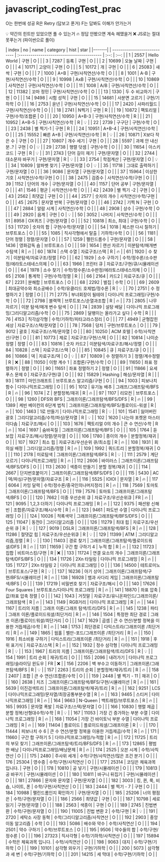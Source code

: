 # javascript_codingTest_prac

O는 한번에 성공
R은 Retry (답보고 푼거)
F는 답봐도 이해가 안가는거

💡 약간의 힌트만 있었으면 풀 수 있는거
🔥 정답 안봤으면 계속 헤맸을거
❌ JS로는 절대 못푸는거 (파이썬으로 풀이)

| index | no | name | category | hist | star |
|-------| | ---------------------------- | :------------------------------------------ | :--: | :--: |
| 1 | 2557 | Hello World | 구현 | O | |
| 3 | 7287 | 등록 | 구현 | O | |
| 2 | 10699 | 오늘 날짜 | 구현 | O | |
| 4 | 10171 | 고양이 | 구현 | O | |
| 5 | 10172 | 개 | 구현 | O | |
| 6 | 25083 | 새싹 | 구현 | O | |
| 7 | 1000 | A+B | 구현/사칙연산/수학 | O | |
| 8 | 1001 | A-B | 구현/사칙연산/수학 | O | |
| 9 | 10998 | AxB | 구현/사칙연산/수학 | O | |
| 10 | 10869 | 사칙연산 | 구현/사칙연산/수학 | O | |
| 11 | 1008 | A/B | 구현/사칙연산/수학 | O | |
| 12 | 11382 | 꼬마 정민 | 구현/사칙연산/수학 | O | |
| 13 | 1330 | 두 수 비교하기 | 구현 | O | |
| 14 | 9498 | 시험 성적 | 구현 | O | |
| 15 | 14681 | 사분면 고르기 | 구현/기하학 | O | |
| 16 | 2753 | 윤년 | 구현/사칙연산/수학 | O | |
| 17 | 2420 | 사파리월드 | 구현/사칙연산/수학 | O | |
| 18 | 2741 | N찍기 | 구현 | R | |
| 19 | 10872 | 팩토리얼 | 구현/수학/조합론 | O | |
| 20 | 10950 | A+B-3 | 구현/사칙연산/수학 | R | |
| 21 | 10952 | A+B-5 | 구현/사칙연산/수학 | R | 💡 |
| 22 | 2739 | 구구단 | 구현/수학 | O | |
| 23 | 2438 | 별 찍기-1 | 구현 | R | |
| 24 | 10951 | A+B-4 | 구현/사칙연산/수학 | O | |
| 25 | 15552 | 빠른 A+B | 구현/사칙연산/수학 | R | 💡 |
| 26 | 10871 | X보다 작은 수 | 구현 | O | |
| 27 | 10807 | 개수 세기 | 구현 | O | |
| 28 | 5597 | 과제 안 내신 분..? | 구현 | O | 💡 |
| 29 | 2738 | 행렬 덧셈 | 구현/수학 | O | |
| 30 | 11654 | 아스키 코드 | 구현 | R | 💡 |
| 31 | 2743 | 단어 길이 재기 | 구현/문자열 | O | |
| 32 | 2744 | 대소문자 바꾸기 | 구현/문자열 | R | 💡 |
| 33 | 2754 | 학점계산 | 구현/문자열 | O | 💡 |
| 34 | 10809 | 알파벳 찾기 | 구현/문자열 | O | 💡 |
| 35 | 11718 | 그대로 출력하기 | 구현/문자열 | O | |
| 36 | 9086 | 문자열 | 구현/문자열 | O | |
| 37 | 15964 | 이상한 기호 | 사칙연산/수학/구현 | O | |
| 38 | 2475 | 검증수 | 사칙연산/수학/구현 | O | |
| 39 | 1152 | 단어의 개수 | 구현/문자열 | O | |
| 40 | 1157 | 단어 공부 | 구현/문자열 | O | |
| 41 | 1546 | 평균 | 사칙연산/수학 | O | |
| 42 | 2439 | 별 찍기 -2 | 구현 | O | |
| 43 | 2562 | 최댓값 | 구현 | O | |
| 44 | 2577 | 숫자의 개수 | 사칙연산/수학/구현 | O | |
| 45 | 2675 | 문자열 반복 | 구현/문자열 | O | |
| 46 | 2742 | 기찍 N | 구현 | O | |
| 47 | 2884 | 알람 시계 | 사칙연산/수학 | O | |
| 48 | 2908 | 상수 | 구현/수학 | O | |
| 49 | 2920 | 음계 | 구현 | O | 💡 |
| 50 | 3052 | 나머지 | 사칙연산/수학 | O | |
| 51 | 8958 | OX퀴즈 | 구현/문자열 | O | |
| 52 | 10818 | 최소, 최대 | 구현/수학 | O | |
| 53 | 11720 | 숫자의 합 | 구현/수학/문자열 | O | |
| 54 | 1018 | 체스판 다시 칠하기 | 브루트포스 | O | |
| 55 | 1085 | 직사각형에서 탈출 | 기하학/수학 | O | |
| 56 | 1181 | 단어 정렬 | 정렬/문자열 | O | |
| 57 | 1259 | 펠린드롬수 | 구현/문자열 | O | |
| 58 | 1436 | 영화감독 숌 | 브루트포스 | O | |
| 59 | 1654 | 랜선 자르기 | 이분탐색/매개변수탐색 | R | 🔥 |
| 60 | 1874 | 스택 수열 | 자료구조/스택 | R | 🔥 |
| 61 | 1920 | 수 찾기 | 이분탐색/자료구조/정렬 | FO | |
| 62 | 1929 | 소수 구하기 | 수학/정수론/소수판정/에라토스테네스의체 | O | |
| 63 | 1966 | 프린터 큐 | 자료구조/구현/큐/시뮬레이션 | O | |
| 64 | 1978 | 소수 찾기 | 수학/정수론/소수판정/에라토스테네스의체 | O | |
| 65 | 2108 | 통계학 | 구현/수학/정렬 | R | |
| 66 | 2164 | 카드2 | 자료구조/큐 | O | |
| 67 | 2231 | 분해합 | 브루트포스 | O | |
| 68 | 2292 | 벌집 | 수학 | O | |
| 69 | 2609 | 최대공약수와 최소공배수 | 수학/유클리드 호제법/정수론 | R | 💡 |
| 70 | 2751 | 수 정렬하기 2 | 정렬 | O | |
| 71 | 2775 | 부녀회장이 될테야 | 다이나믹 프로그래밍/구현/수학 | O | |
| 72 | 2798 | 블랙잭 | 브루트포스/순열과조합 | R | 🔥 |
| 73 | 2805 | 나무 자르기 | 이분 탐색/매개 변수 탐색 | O | |
| 74 | 2839 | 설탕 배달 | 다이나믹 프로그래밍/그리디알고리즘/수학 | O | |
| 75 | 2869 | 달팽이는 올라가고 싶다 | 수학 | R | |
| 76 | 4153 | 직각삼각형 | 수학/기하학/피타고라스정리 | O | |
| 77 | 4949 | 균형잡힌 세상 | 자료구조/스택/문자열 | O | |
| 78 | 7568 | 덩치 | 구현/브루트포스 | O | |
| 79 | 9012 | 괄호 | 자료구조/스택/문자열 | O | |
| 80 | 10250 | ACM 호텔 | 수학/사칙연산/구현 | O | |
| 81 | 10773 | 제로 | 자료구조/구현/스택 | O | |
| 82 | 10814 | 나이순 정렬 | 정렬 | O | |
| 83 | 10816 | 숫자 카드2 | 이분탐색/자료구조/해시/정렬 | O | |
| 84 | 10828 | 스택 | 자료구조/스택 | O | |
| 85 | 10845 | 큐 | 자료구조/큐 | O | |
| 86 | 10866 | 덱 | 자료구조/덱 | O | 💡 |
| 87 | 10809 | 수 정렬하기 3 | 정렬/계수정렬 | R | ❌ |
| 88 | 11050 | 이항 계수 1 | 조합론/구현/수학 | O | |
| 89 | 11650 | 좌표 정렬하기 | 정렬 | O | |
| 90 | 11651 | 좌표 정렬하기 2 | 정렬 | O | |
| 91 | 11866 | 요세푸스 문제 0 | 자료구조/구현/큐 | O | |
| 92 | 15829 | Hashing | 해싱/문자열 | R | |
| 93 | 18111 | 마인크래프트 | 브루트포스 알고리즘/구현 | O | |
| 94 | 1003 | 피보나치 함수 | 다이나믹프로그래밍 | O | |
| 95 | 1012 | 유기농 배추 | 그래프/그래프탐색/BFS | R | 🔥 |
| 96 | 1074 | Z | 분할정복/재귀 | R | 🔥 |
| 97 | 1107 | 리모컨 | 브루트포스 | O | |
| 98 | 1260 | DFS와 BFS | 그래프이론/그래프탐색/BFS/DFS | R | 🔥 |
| 99 | 1389 | 케빈 베이컨의 6단계 법칙 | 그래프이론/그래프탐색/BFS/플로이드-워셜 | R | 🔥 |
| 100 | 1463 | 1로 만들기 | 다이나믹프로그래밍 | R | 💡 |
| 101 | 1541 | 잃어버린 괄호 | 그리디알고리즘/수학/파싱/문자열 | R | 💡 |
| 102 | 1620 | 나는야 포켓몬 마스터 이다솜 | 자료구조/해시 | O | |
| 103 | 1676 | 팩토리얼 0의 개수 | 큰 수 연산/수학 | R | 🔥 |
| 104 | 1697 | 숨바꼭질 | 그래프이론/그래프탐색/BFS | O | |
| 105 | 1764 | 듣보잡 | 자료구조/해시/정렬/문자열 | O | |
| 106 | 1780 | 종이의 개수 | 분할정복/재귀 | O | |
| 107 | 1927 | 최소 힙 | 자료구조/우선순위 큐/최소힙 | R | 🔥 |
| 108 | 1931 | 회의실 배정 | 그리디알고리즘/정렬 | R | 🔥 |
| 109 | 1992 | 쿼드트리 | 분할정복/재귀 | O | |
| 110 | 2178 | 미로탐색 | 그래프이론/그래프탐색/BFS | R | 💡 |
| 111 | 2579 | 계단 오르기 | 다이나믹프로그래밍 | R | 🔥 |
| 112 | 2606 | 바이러스 | 그래프이론/그래프탐색/BFS/DFS | O | |
| 113 | 2630 | 색종이 만들기 | 분할 정복/재귀 | O | |
| 114 | 2667 | 단지번호붙이기 | 그래프이론/그래프탐색/BFS/DFS | O | |
| 115 | 5430 | AC | 덱/파싱/구현/문자열/자료구조 | R | 🔥 |
| 116 | 5525 | IOIOI | 문자열 | R | 🔥 |
| 117 | 6064 | 카잉 달력 | 수학/정수론/중국인의나머지정리 | R | 🔥 |
| 118 | 7569 | 토마토 | 그래프이론/그래프탐색/BFS | O | |
| 119 | 7576 | 토마토 | 그래프이론/그래프탐색/BFS | O | |
| 120 | 7662 | 이중 우선순위 큐 | 자료구조/우선순위큐 | FR | 🔥 |
| 121 | 9095 | 1,2,3 더하기 | 다이나믹 프로그래밍 | R | 🔥 |
| 122 | 9375 | 패션왕 신해빈 | 조합론/자료구조/해시/수학 | R | 🔥 |
| 123 | 9461 | 파도반 수열 | 다이나믹 프로그래밍 | O | |
| 124 | 10026 | 적록색약 | 그래프이론/그래프탐색/BFS/DFS | O | |
| 125 | 11047 | 동전0 | 그리디알고리즘 | O | |
| 126 | 11279 | 최대 힙 | 자료구조/우선순위 큐 | R | 💡 |
| 127 | 9019 | DSLR | 그래프이론/그래프탐색/BFS | R | 🔥 |
| 128 | 11286 | 절댓값 힙 | 자료구조/우선순위큐 | R | 💡 |
| 129 | 11399 | ATM | 그리디알고리즘,정렬 | R | 💡 |
| 130 | 11403 | 경로 찾기 | 그래프이론/그래프탐색/플로이드워셜/DFS | R | 🔥 |
| 131 | 11659 | 구간 합 구하기 4 | 누적 합 | R | 🔥 |
| 132 | 11723 | 집합 | 비트마스킹/구현 | R | ❌ |
| 133 | 11724 | 연결 요소의 개수 | 그래프이론/그래프탐색/DFS/BFS | O | |
| 134 | 11726 | 2Xn 타일링 | 다이나믹 프로그래밍 | R | 🔥 |
| 135 | 11727 | 2Xn 타일링 2 | 다이나믹 프로그래밍 | O | |
| 136 | 14500 | 테트로미노 | 브루트포스/구현 | R | 💡 |
| 137 | 16236 | 아기 상어 | 그래프이론/그래프탐색/구현/BFS/시뮬레이션 | R | 🔥 |
| 138 | 16928 | 뱀과 사다리 게임 | 그래프이론/그래프탐색/BFS | O | |
| 139 | 17219 | 비밀번호 찾기 | 자료구조/해시 | O | |
| 140 | 17626 | Four Squares | 브루트포스/다이나믹 프로그래밍 | R | 🔥 |
| 141 | 18870 | 좌표 압축 | 값/좌표 압축 정렬 | O | |
| 142 | 1043 | 거짓말 | 자료구조/유니온파인드/그래프이론/그래프탐색 | R | 🔥 |
| 143 | 1149 | RGB거리 | 다이나믹 프로그래밍 | R | 🔥 |
| 144 | 1167 | 트리의 지름 | 그래프 이론/그래프 탐색/트리/DFS | R | 🔥 |
| 145 | 1238 | 파티 | 그래프 이론/플로이드워셜/최단거리 | R | 🔥 |
| 146 | 1504 | 특정한 최단 경로 | 그래프 이론/플로이드워셜/최단거리 | O | |
| 147 | 1629 | 곱셈 | 큰 수 연산/분할 정복을 이용한 거듭제곱/수학 | R | 🔥 |
| 148 | 1753 | 최단경로 | 다익스트라/그래프이론 /최단거리 | R | 🔥 |
| 149 | 1865 | 웜홀 | 벨만-포드/그래프이론 /최단거리 | R | 🔥 |
| 150 | 1916 | 최소비용 구하기 | 다익스트라/그래프이론 /최단거리 | R | 🔥 |
| 151 | 1918 | 후위 표기식 | 자료구조/스택 | R | 🔥 |
| 152 | 1932 | 정수 삼각형 | 다이나믹 프로그래밍 | R | 💡 |
| 153 | 1967 | 트리의 지름 | 그래프이론/그래프탐색/트리/DFS | R | 💡 |
| 154 | 1991 | 트리 순회 | 재귀/트리 | O | |
| 155 | 2096 | 내려가기 | 다이나믹 프로그래밍/슬라이딩 윈도우 | FR | ❌ |
| 156 | 2206 | 벽 부수고 이동하기 | 그래프이론/그래프탐색/BFS | R | 💡 |
| 157 | 2263 | 트리의 순회 | 분할정복/재귀/트리 | R | 🔥 |
| 158 | 2407 | 조합 | 큰 수 연산/조합론/수학 | O | |
| 159 | 2448 | 별 찍기 - 11 | 재귀 | O | |
| 160 | 2638 | 치즈 | 그래프이론/그래프탐색/BFS/구현/시뮬레이션 | R | 🔥 |
| 161 | 5639 | 이진검색트리 | 그래프이론/그래프탐색/재귀/트리 | R | 🔥 |
| 162 | 9251 | LCS | 다이나믹프로그래밍/문자열/최장공통부분수열 | R | 🔥 |
| 163 | 9465 | 스티커 | 다이나믹프로그래밍 | R | 🔥 |
| 164 | 9663 | N-Queen | 백트래킹/브루트포스 | R | 🔥 |
| 165 | 9935 | 문자열 폭발 | 자료구조/스택/문자열 | O | |
| 166 | 10830 | 행렬 제곱 | 분할 정복/선형대수학/수학 | R | 💡 |
| 167 | 11053 | 가장 긴 증가하는 부분 수열 | 다이나믹 프로그래밍 | R | 🔥 |
| 168 | 11054 | 가장 긴 바이토닉 부분 수열 | 다이나믹 프로그래밍 | R | 🔥 |
| 169 | 11404 | 플로이드 | 플로이드워셜/그래프이론 | R | 💡 |
| 170 | 11444 | 피보나치 수 6 | 큰 수 연산/분할 정복을 이용한 거듭제곱/수학 | R | 🔥 |
| 171 | 11660 | 구간 합 구하기 5 | 다이나믹프로그래밍/누적합 | R | 🔥 |
| 172 | 11725 | 트리의 부모 찾기 | 그래프이론/그래프탐색/트리/BFS/DFS | R | 🔥 |
| 173 | 12865 | 평범한 배낭 | 다이나믹프로그래밍/배낭문제 | R | 🔥 |
| 174 | 2525 | 오븐 시계 | 수학/사칙연산 | O | |
| 175 | 2480 | 주사위 세개 | 수학/구현/사칙연산/많은 조건 분기 | O | |
| 176 | 25304 | 영수증 | 수학/구현/사칙연산 | O | |
| 177 | 25314 | 코딩은 체육과목 입니다. | 구현 | O | |
| 178 | 10810 | 공 넣기 | 구현/시뮬레이션 | O | |
| 179 | 10813 | 공 바꾸기 | 구현/시뮬레이션 | O | |
| 180 | 10811 | 바구니 뒤집기 | 구현/시뮬레이션 | O | |
| 181 | 27866 | 문자와 문자열 | 구현/문자열 | O | |
| 182 | 3003 | 킹, 퀸, 룩, 비숍, 나이트, 폰 | 수학/구현/사칙연산 | O | |
| 183 | 2444 | 별 찍기 - 7 | 구현 | O | |
| 184 | 10988 | 팰린드롬인지 확인하기 | 구현/문자열 | O | |
| 185 | 25206 | 너의 평점은 | 수학/구현/문자열 | O | |
| 186 | 2566 | 최댓값 | 구현 | O | |
| 187 | 10798 | 세로읽기 | 구현/문자열 | O | |
| 188 | 2563 | 색종이 | 구현 | O | |
| 189 | 2745 | 진법변환 | 수학/구현/문자열 | O | |
| 190 | 11005 | 진법 변환 2 | 수학/구현 | R | 💡 |
| 191 | 2720 | 세탁소 사장 동혁 | 수학/그리디알고리즘/사칙연산 | O | |
| 192 | 2903 | 중앙 이동 알고리즘 | 수학 | O | |
| 193 | 5086 | 배수와 약수 | 수학/사칙연산 | O | |
| 194 | 2501 | 약수 구하기 | 수학/브루트포스 | O | |
| 195 | 9506 | 약수들의 합 | 수학/구현/정수론 | O | |
| 196 | 27323 | 직사각형 | 수학/기하학/사칙연산 | O | |
| 197 | 15894 | 수학은 체육과목 입니다. | 수학/사칙연산 | O | |
| 198 | 9063 | 대지 | 수학/구현/기하학 | O | |
| 199 | 10101 | 삼각형 외우기 | 구현/기하학 | O | |
| 200 | 5073 | 삼각형과 세 변 | 수학/구현/기하학 | O | |
| 201 | 14215 | 세 막대 | 수학/구현/기하학 | O | |
